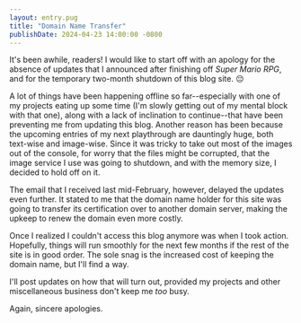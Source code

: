 ```yaml
---
layout: entry.pug
title: "Domain Name Transfer"
publishDate: 2024-04-23 14:00:00 -0800
---
```


It's been awhile, readers! I would like to start off with an apology for the absence of updates that I announced after finishing off *Super Mario RPG*, and for the temporary two-month shutdown of this blog site. :pensive:

A lot of things have been happening offline so far--especially with one of my projects eating up some time (I'm slowly getting out of my mental block with that one), along with a lack of inclination to continue--that have been preventing me from updating this blog. Another reason has been because the upcoming entries of my next playthrough are dauntingly huge, both text-wise and image-wise. Since it was tricky to take out most of the images out of the console, for worry that the files might be corrupted, that the image service I use was going to shutdown, and with the memory size, I decided to hold off on it.

The email that I received last mid-February, however, delayed the updates even further. It stated to me that the domain name holder for this site was going to transfer its certification over to another domain server, making the upkeep to renew the domain even more costly.

Once I realized I couldn't access this blog anymore was when I took action. Hopefully, things will run smoothly for the next few months if the rest of the site is in good order. The sole snag is the increased cost of keeping the domain name, but I'll find a way.

I'll post updates on how that will turn out, provided my projects and other miscellaneous business don't keep me *too* busy.

Again, sincere apologies.